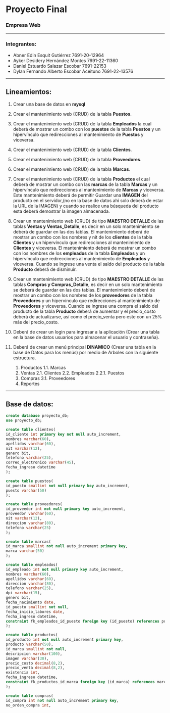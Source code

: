 # Proyecto Final
### Empresa Web

------------


### Integrantes:
- Abner Edin Esquit Gutiérrez 7691-20-12964
- Ayker Desidery Hernández Montes 7691-22-11360
- Daniel Estuardo Salazar Escobar 7691-22153
- Dylan Fernando Alberto Escobar Aceituno 7691-22-13576

------------


## Lineamientos:
1. Crear una base de datos en **mysql**

2. Crear el mantenimiento web (CRUD) de la tabla **Puestos**.

3. Crear el mantenimiento web (CRUD) de la tabla **Empleados** la cual deberá de mostrar un combo con los **puestos** de la tabla **Puestos** y un hipervínculo que redirecciones al mantenimiento de **Puestos** y viceversa.

4. Crear el mantenimiento web (CRUD) de la tabla **Clientes**.

5. Crear el mantenimiento web (CRUD) de la tabla **Proveedores**.

6. Crear el mantenimiento web (CRUD) de la tabla **Marcas**.

7. Crear el mantenimiento web (CRUD) de la tabla **Productos** el cual deberá de mostrar un combo con las **marcas** de la tabla **Marcas** y un hipervínculo que redirecciones al mantenimiento de **Marcas** y viceversa. Este mantenimiento deberá de permitir Guardar una **IMAGEN** del producto en el servidor,(no en la base de datos ahí solo deberá de estar la URL de la IMAGEN) y cuando se realice una búsqueda del producto esta deberá demostrar la imagen almacenada.

8. Crear un mantenimiento web (CRUD) de tipo **MAESTRO DETALLE** de las tablas **Ventas y Ventas_Detalle**, es decir en un solo mantenimiento se deberá de guardar en las dos tablas. El mantenimiento deberá de mostrar un combo con los nombres y nit de los **clientes** de la tabla **Clientes** y un hipervínculo que redirecciones al mantenimiento de **Clientes** y viceversa. El mantenimiento deberá de mostrar un combo con los nombres de los **empleados** de la tabla **Empleados** y un hipervínculo que redirecciones al mantenimiento de **Empleados** y viceversa. Cuando se ingrese una venta el saldo del producto de la tabla **Producto** deberá de disminuir.

9. Crear un mantenimiento web (CRUD) de tipo **MAESTRO DETALLE** de las tablas **Compras y Compras_Detalle**, es decir en un solo mantenimiento se deberá de guardar en las dos tablas. El mantenimiento deberá de mostrar un combo con los nombres de los **proveedores** de la tabla **Proveedores** y un hipervínculo que redirecciones al mantenimiento de **Proveedores** y viceversa. Cuando se ingrese una compra el saldo del producto de la tabla **Producto** deberá de aumentar y el precio_costo deberá de actualizarse, así como el precio_venta pero este con un 25% más del precio_costo.

10. Deberá de crear un login para ingresar a la aplicación (Crear una tabla en la base de datos usuarios para almacenar el usuario y contraseña).

11. Deberá de crear un menú principal **DINAMICO** (Crear una tabla en la base de Datos para los menús) por medio de Arboles con la siguiente estructura.
	1. Productos
		1.1. Marcas
	2. Ventas
		2.1. Clientes
		2.2. Empleados
		2.2.1. Puestos
	3. Compras
		3.1. Proveedores
	4. Reportes


------------

## Base de datos:
```sql
create database proyecto_db;
use proyecto_db;

create table clientes(
id_cliente int primary key not null auto_increment,
nombres varchar(60),
apellidos varchar(60),
nit varchar(12),
genero bit,
telefono varchar(25),
correo_electronico varchar(45),
fecha_ingreso datetime
);

create table puestos(
id_puesto smallint not null primary key auto_increment,
puesto varchar(50)
);

create table proveedores(
id_proveedor int not null primary key auto_increment,
proveedor varchar(60),
nit varchar(12),
direccion varchar(80),
telefono varchar(25)
);

create table marcas(
id_marca smallint not null auto_increment primary key,
marca varchar(50)
);

create table empleados(
id_empleado int not null primary key auto_increment,
nombres varchar(60),
apellidos varchar(60),
direccion varchar(80),
telefono varchar(25),
dpi varchar(15),
genero bit,
fecha_nacimiento date,
id_puesto smallint not null,
fecha_inicio_labores date,
fecha_ingreso datetime,
constraint fk_empleados_id_puesto foreign key (id_puesto) references puestos(id_puesto)
);

create table productos(
id_producto int not null auto_increment primary key,
producto varchar(50),
id_marca smallint not null,
descripcion varchar(100),
imagen varchar(30),
precio_costo decimal(8,2),
precio_venta decimal(8,2),
existencia int,
fecha_ingreso datetime,
constraint fk_productos_id_marca foreign key (id_marca) references marcas(id_marca)
);

create table compras(
id_compra int not null auto_increment primary key,
no_orden_compra int,
